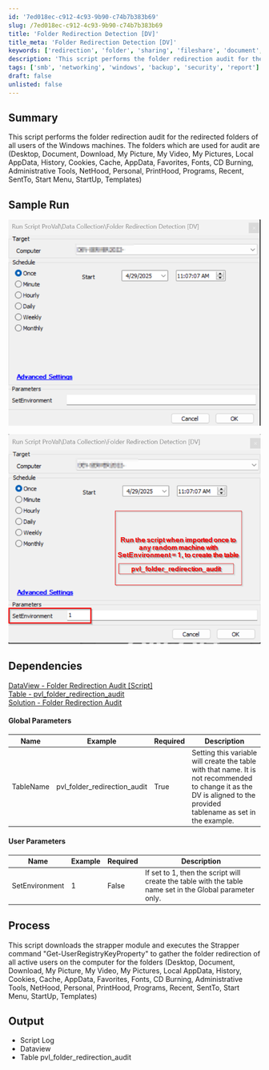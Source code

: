 ```yaml
---
id: '7ed018ec-c912-4c93-9b90-c74b7b383b69'
slug: /7ed018ec-c912-4c93-9b90-c74b7b383b69
title: 'Folder Redirection Detection [DV]'
title_meta: 'Folder Redirection Detection [DV]'
keywords: ['redirection', 'folder', 'sharing', 'fileshare', 'document', 'picture', 'desktop']
description: 'This script performs the folder redirection audit for the redirected folders of all users of the Windows machines. The folders which are used for audit are (Desktop, Document, Download, My Picture, My Video,  My Pictures,  Local AppData,  History,  Cookies,  Cache,  AppData,  Favorites,  Fonts,  CD Burning,  Administrative Tools,  NetHood,  Personal,  PrintHood,  Programs,  Recent,  SentTo,  Start Menu,  StartUp,  Templates)'
tags: ['smb', 'networking', 'windows', 'backup', 'security', 'report']
draft: false
unlisted: false
---
```


## Summary
This script performs the folder redirection audit for the redirected folders of all users of the Windows machines. The folders which are used for audit are (Desktop, Document, Download, My Picture, My Video,  My Pictures,  Local AppData,  History,  Cookies,  Cache,  AppData,  Favorites,  Fonts,  CD Burning,  Administrative Tools,  NetHood,  Personal,  PrintHood,  Programs,  Recent,  SentTo,  Start Menu,  StartUp,  Templates)

## Sample Run

![Sample Run](../../../static/img/docs/7ed018ec-c912-4c93-9b90-c74b7b383b69/image.png)

![Sample Run 1](../../../static/img/docs/7ed018ec-c912-4c93-9b90-c74b7b383b69/image-1.png)

## Dependencies

[DataView - Folder Redirection Audit [Script]](/docs/e7d25f05-6d80-4baa-94b8-517f81abc4a5)  
[Table - pvl_folder_redirection_audit](/docs/1c5bd6c3-ed3e-49df-884c-b3cd6c90f629)  
[Solution - Folder Redirection Audit](/docs/37f95f1c-ee3e-43d5-a530-ab5023fec2c5) 

#### Global Parameters

| Name                     | Example | Required | Description                                                                                     |
|--------------------------|---------|----------|-------------------------------------------------------------------------------------------------|
| TableName | pvl_folder_redirection_audit       | True    | Setting this variable will create the table with that name. It is not recommended to change it as the DV is aligned to the provided tablename as set in the example.          |

#### User Parameters

| Name        | Example                       | Required | Description                                                                                                                                                   |
|-------------|-------------------------------|----------|---------------------------------------------------------------------------------------------------------------------------------------------------------------|
| SetEnvironment        | 1                   | False     | If set to 1, then the script will create the table with the table name set in the Global parameter only.                                               |

## Process 

This script downloads the strapper module and executes the Strapper command "Get-UserRegistryKeyProperty" to gather the folder redirection of all active users on the computer for the folders (Desktop, Document, Download, My Picture, My Video,  My Pictures,  Local AppData,  History,  Cookies,  Cache,  AppData,  Favorites,  Fonts,  CD Burning,  Administrative Tools,  NetHood,  Personal,  PrintHood,  Programs,  Recent,  SentTo,  Start Menu,  StartUp,  Templates)

## Output

- Script Log
- Dataview
- Table pvl_folder_redirection_audit